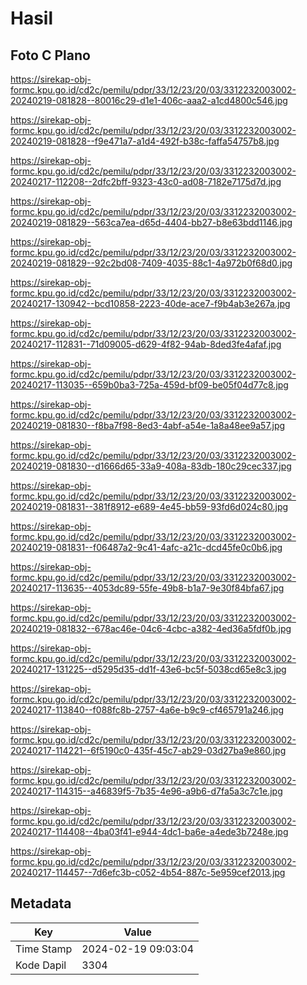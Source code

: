 # Hasil

## Foto C Plano

https://sirekap-obj-formc.kpu.go.id/cd2c/pemilu/pdpr/33/12/23/20/03/3312232003002-20240219-081828--80016c29-d1e1-406c-aaa2-a1cd4800c546.jpg

https://sirekap-obj-formc.kpu.go.id/cd2c/pemilu/pdpr/33/12/23/20/03/3312232003002-20240219-081828--f9e471a7-a1d4-492f-b38c-faffa54757b8.jpg

https://sirekap-obj-formc.kpu.go.id/cd2c/pemilu/pdpr/33/12/23/20/03/3312232003002-20240217-112208--2dfc2bff-9323-43c0-ad08-7182e7175d7d.jpg

https://sirekap-obj-formc.kpu.go.id/cd2c/pemilu/pdpr/33/12/23/20/03/3312232003002-20240219-081829--563ca7ea-d65d-4404-bb27-b8e63bdd1146.jpg

https://sirekap-obj-formc.kpu.go.id/cd2c/pemilu/pdpr/33/12/23/20/03/3312232003002-20240219-081829--92c2bd08-7409-4035-88c1-4a972b0f68d0.jpg

https://sirekap-obj-formc.kpu.go.id/cd2c/pemilu/pdpr/33/12/23/20/03/3312232003002-20240217-130942--bcd10858-2223-40de-ace7-f9b4ab3e267a.jpg

https://sirekap-obj-formc.kpu.go.id/cd2c/pemilu/pdpr/33/12/23/20/03/3312232003002-20240217-112831--71d09005-d629-4f82-94ab-8ded3fe4afaf.jpg

https://sirekap-obj-formc.kpu.go.id/cd2c/pemilu/pdpr/33/12/23/20/03/3312232003002-20240217-113035--659b0ba3-725a-459d-bf09-be05f04d77c8.jpg

https://sirekap-obj-formc.kpu.go.id/cd2c/pemilu/pdpr/33/12/23/20/03/3312232003002-20240219-081830--f8ba7f98-8ed3-4abf-a54e-1a8a48ee9a57.jpg

https://sirekap-obj-formc.kpu.go.id/cd2c/pemilu/pdpr/33/12/23/20/03/3312232003002-20240219-081830--d1666d65-33a9-408a-83db-180c29cec337.jpg

https://sirekap-obj-formc.kpu.go.id/cd2c/pemilu/pdpr/33/12/23/20/03/3312232003002-20240219-081831--381f8912-e689-4e45-bb59-93fd6d024c80.jpg

https://sirekap-obj-formc.kpu.go.id/cd2c/pemilu/pdpr/33/12/23/20/03/3312232003002-20240219-081831--f06487a2-9c41-4afc-a21c-dcd45fe0c0b6.jpg

https://sirekap-obj-formc.kpu.go.id/cd2c/pemilu/pdpr/33/12/23/20/03/3312232003002-20240217-113635--4053dc89-55fe-49b8-b1a7-9e30f84bfa67.jpg

https://sirekap-obj-formc.kpu.go.id/cd2c/pemilu/pdpr/33/12/23/20/03/3312232003002-20240219-081832--678ac46e-04c6-4cbc-a382-4ed36a5fdf0b.jpg

https://sirekap-obj-formc.kpu.go.id/cd2c/pemilu/pdpr/33/12/23/20/03/3312232003002-20240217-131225--d5295d35-dd1f-43e6-bc5f-5038cd65e8c3.jpg

https://sirekap-obj-formc.kpu.go.id/cd2c/pemilu/pdpr/33/12/23/20/03/3312232003002-20240217-113840--f088fc8b-2757-4a6e-b9c9-cf465791a246.jpg

https://sirekap-obj-formc.kpu.go.id/cd2c/pemilu/pdpr/33/12/23/20/03/3312232003002-20240217-114221--6f5190c0-435f-45c7-ab29-03d27ba9e860.jpg

https://sirekap-obj-formc.kpu.go.id/cd2c/pemilu/pdpr/33/12/23/20/03/3312232003002-20240217-114315--a46839f5-7b35-4e96-a9b6-d7fa5a3c7c1e.jpg

https://sirekap-obj-formc.kpu.go.id/cd2c/pemilu/pdpr/33/12/23/20/03/3312232003002-20240217-114408--4ba03f41-e944-4dc1-ba6e-a4ede3b7248e.jpg

https://sirekap-obj-formc.kpu.go.id/cd2c/pemilu/pdpr/33/12/23/20/03/3312232003002-20240217-114457--7d6efc3b-c052-4b54-887c-5e959cef2013.jpg


## Metadata

| Key        | Value               |
| ---------- | ------------------- |
| Time Stamp | 2024-02-19 09:03:04 |
| Kode Dapil | 3304                |



